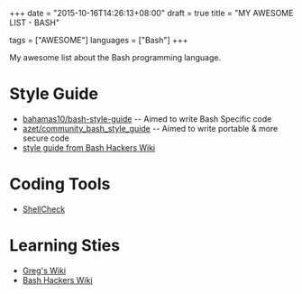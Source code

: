 +++
date      = "2015-10-16T14:26:13+08:00"
draft     = true
title     = "MY AWESOME LIST - BASH"

tags      = ["AWESOME"]
languages = ["Bash"]
+++

My awesome list about the Bash programming language.
<!--more-->

# Style Guide

+ [bahamas10/bash-style-guide](https://github.com/bahamas10/bash-style-guide)
    -- Aimed to write Bash Specific code
+ [azet/community_bash_style_guide](https://github.com/azet/community_bash_style_guide)
    -- Aimed to write portable & more secure code
+ [style guide from Bash Hackers Wiki](http://wiki.bash-hackers.org/scripting/style)

# Coding Tools

+ [ShellCheck](https://github.com/koalaman/shellcheck.git)


# Learning Sties

+ [Greg's Wiki](http://mywiki.wooledge.org)
+ [Bash Hackers Wiki](http://wiki.bash-hackers.org)
